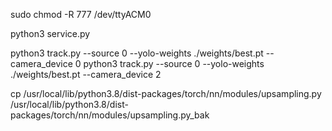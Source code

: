 sudo chmod -R 777 /dev/ttyACM0

python3 service.py 

python3 track.py --source 0 --yolo-weights ./weights/best.pt --camera_device 0
python3 track.py --source 0 --yolo-weights ./weights/best.pt --camera_device 2



cp /usr/local/lib/python3.8/dist-packages/torch/nn/modules/upsampling.py  /usr/local/lib/python3.8/dist-packages/torch/nn/modules/upsampling.py_bak


